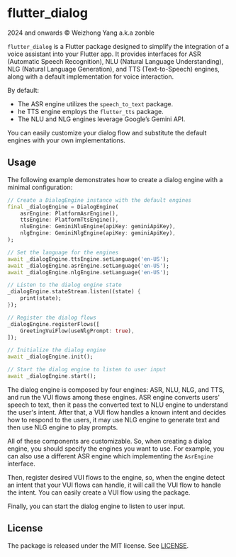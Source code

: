 # flutter_dialog

2024 and onwards © Weizhong Yang a.k.a zonble

`flutter_dialog` is a Flutter package designed to simplify the integration of a
voice assistant into your Flutter app. It provides interfaces for ASR (Automatic
Speech Recognition), NLU (Natural Language Understanding), NLG (Natural Language
Generation), and TTS (Text-to-Speech) engines, along with a default
implementation for voice interaction.

By default:

- The ASR engine utilizes the `speech_to_text` package.
- he TTS engine employs the `flutter_tts` package.
- The NLU and NLG engines leverage Google’s Gemini API.

You can easily customize your dialog flow and substitute the default engines
with your own implementations.

## Usage

The following example demonstrates how to create a dialog engine with a minimal
configuration:

```dart
// Create a DialogEngine instance with the default engines
final _dialogEngine = DialogEngine(
    asrEngine: PlatformAsrEngine(),
    ttsEngine: PlatformTtsEngine(),
    nluEngine: GeminiNluEngine(apiKey: geminiApiKey),
    nlgEngine: GeminiNlgEngine(apiKey: geminiApiKey),
);

// Set the language for the engines
await _dialogEngine.ttsEngine.setLanguage('en-US');
await _dialogEngine.asrEngine.setLanguage('en-US');
await _dialogEngine.nlgEngine.setLanguage('en-US');

// Listen to the dialog engine state
_dialogEngine.stateStream.listen((state) {
    print(state);
});

// Register the dialog flows
_dialogEngine.registerFlows([
    GreetingVuiFlow(useNlgPrompt: true),
]);

// Initialize the dialog engine
await _dialogEngine.init();

// Start the dialog engine to listen to user input
await _dialogEngine.start();
```

The dialog engine is composed by four engines: ASR, NLU, NLG, and TTS, and run
the VUI flows among these engines. ASR engine converts users' speech to text,
then it pass the converted text to NLU engine to understand the user's intent.
After that, a VUI flow handles a known intent and decides how to respond to the
users, it may use NLG engine to generate text and then use NLG engine to play
prompts.

All of these components are customizable. So, when creating a dialog engine, you
should specify the engines you want to use. For example, you can also use a
different ASR engine which implementing the `AsrEngine` interface.

Then, register desired VUI flows to the engine, so, when the engine detect an
intent that your VUI flows can handle, it will call the VUI flow to handle the
intent. You can easily create a VUI flow using the package.

Finally, you can start the dialog engine to listen to user input.

## License

The package is released under the MIT license. See [LICENSE](LICENSE).

